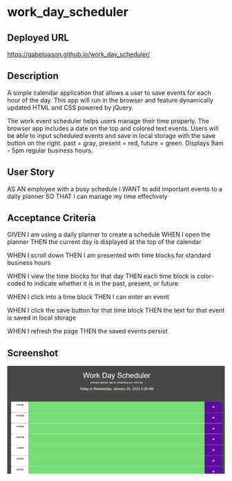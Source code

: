 # work_day_scheduler

## Deployed URL
https://gabetuason.github.io/work_day_scheduler/

## Description
A simple calendar application that allows a user to save events for each hour of the day. 
This app will run in the browser and feature dynamically updated HTML and CSS powered by jQuery.

The work event scheduler helps users manage their time properly. The browser app includes a date on the top and colored text events.
Users will be able to input scheduled events and save in local storage with the save button on the right.
past = gray, 
present = red, 
future = green.
Displays 9am - 5pm regular business hours.

## User Story
AS AN employee with a busy schedule
I WANT to add important events to a daily planner
SO THAT I can manage my time effectively

## Acceptance Criteria
GIVEN I am using a daily planner to create a schedule
WHEN I open the planner
THEN the current day is displayed at the top of the calendar

WHEN I scroll down
THEN I am presented with time blocks for standard business hours

WHEN I view the time blocks for that day
THEN each time block is color-coded to indicate whether it is in the past, present, or future

WHEN I click into a time block
THEN I can enter an event

WHEN I click the save button for that time block
THEN the text for that event is saved in local storage

WHEN I refresh the page
THEN the saved events persist

## Screenshot
![Alt text](https://github.com/gabetuason/work_day_scheduler/blob/main/screenshotscheduler.PNG)
